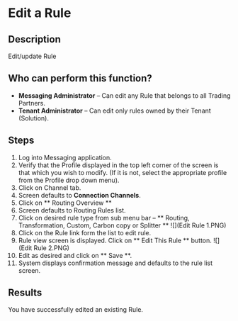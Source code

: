 # Edit a Rule
## Description
Edit/update Rule
## Who can perform this function?
* **Messaging Administrator** – Can edit any Rule that belongs to all Trading Partners.
* **Tenant Administrator** – Can edit only rules owned by their Tenant (Solution).

## Steps
1. Log into Messaging application.
2. Verify that the Profile displayed in the top left corner of the screen is that which you wish to modify. (If it is not, select the appropriate profile from the Profile drop down menu).
3. Click on Channel tab.
4. Screen defaults to **Connection Channels**.
5. Click on ** Routing Overview **
6. Screen defaults to Routing Rules list.
7. Click on desired rule type from sub menu bar – ** Routing, Transformation, Custom, Carbon copy or Splitter **
![](Edit Rule 1.PNG)
8.  Click on the Rule link form the list to edit rule.
9. Rule view screen is displayed. Click on ** Edit This Rule ** button.
![](Edit Rule 2.PNG)
10. Edit as desired and click on ** Save **.
11. System displays confirmation message and defaults to the rule list screen.

## Results
You have successfully edited an existing Rule.
